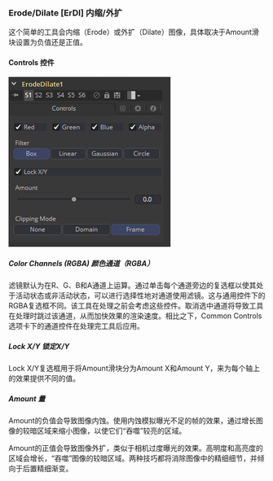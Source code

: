 ### Erode/Dilate [ErDl] 内缩/外扩

这个简单的工具会内缩（Erode）或外扩（Dilate）图像，具体取决于Amount滑块设置为负值还是正值。

#### Controls 控件

![ErDl_Controls](images/ErDl_Controls.png)

##### Color Channels (RGBA) 颜色通道（RGBA）

滤镜默认为在R、G、B和A通道上运算。通过单击每个通道旁边的复选框以使其处于活动状态或非活动状态，可以进行选择性地对通道使用滤镜。这与通用控件下的RGBA复选框不同。该工具在处理之前会考虑这些控件。取消选中通道将导致工具在处理时跳过该通道，从而加快效果的渲染速度。相比之下，Common Controls选项卡下的通道控件在处理完工具后应用。

##### Lock X/Y 锁定X/Y

Lock X/Y复选框用于将Amount滑块分为Amount X和Amount Y，来为每个轴上的效果提供不同的值。

##### Amount 量

Amount的负值会导致图像内蚀。使用内蚀模拟曝光不足的帧的效果，通过增长图像的较暗区域来缩小图像，以使它们“吞噬”较亮的区域。

Amount的正值会导致图像外扩，类似于相机过度曝光的效果。高明度和高亮度的区域会增长，“吞噬”图像的较暗区域。两种技巧都将消除图像中的精细细节，并倾向于后置精细渐变。